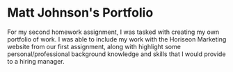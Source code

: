 # Matt Johnson's Portfolio

For my second homework assignment, I was tasked with creating my own portfolio of work. I was able to include my work with the Horiseon Marketing website from our first assignment, along with highlight some personal/professional background knowledge and skills that I would provide to a hiring manager.


